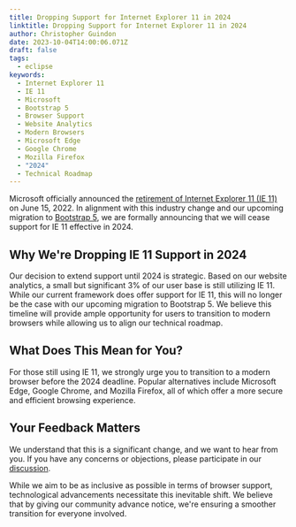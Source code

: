 ```yaml
---
title: Dropping Support for Internet Explorer 11 in 2024
linktitle: Dropping Support for Internet Explorer 11 in 2024
author: Christopher Guindon
date: 2023-10-04T14:00:06.071Z
draft: false
tags:
  - eclipse
keywords:
  - Internet Explorer 11
  - IE 11
  - Microsoft
  - Bootstrap 5
  - Browser Support
  - Website Analytics
  - Modern Browsers
  - Microsoft Edge
  - Google Chrome
  - Mozilla Firefox
  - "2024"
  - Technical Roadmap
---
```

Microsoft officially announced the [retirement of Internet Explorer 11 (IE 11)](https://blogs.windows.com/windowsexperience/2022/06/15/internet-explorer-11-has-retired-and-is-officially-out-of-support-what-you-need-to-know/) on June 15, 2022. In alignment with this industry change and our upcoming migration to [Bootstrap 5](https://getbootstrap.com/), we are formally announcing that we will cease support for IE 11 effective in 2024.




## Why We're Dropping IE 11 Support in 2024



Our decision to extend support until 2024 is strategic. Based on our website analytics, a small but significant 3% of our user base is still utilizing IE 11. While our current framework does offer support for IE 11, this will no longer be the case with our upcoming migration to Bootstrap 5. We believe this timeline will provide ample opportunity for users to transition to modern browsers while allowing us to align our technical roadmap.



## What Does This Mean for You?



For those still using IE 11, we strongly urge you to transition to a modern browser before the 2024 deadline. Popular alternatives include Microsoft Edge, Google Chrome, and Mozilla Firefox, all of which offer a more secure and efficient browsing experience.



## Your Feedback Matters



We understand that this is a significant change, and we want to hear from you. If you have any concerns or objections, please participate in our [discussion](https://gitlab.eclipse.org/eclipsefdn/helpdesk/-/issues/1476).

While we aim to be as inclusive as possible in terms of browser support, technological advancements necessitate this inevitable shift. We believe that by giving our community advance notice, we're ensuring a smoother transition for everyone involved.
